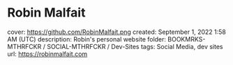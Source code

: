# Robin Malfait

cover: https://github.com/RobinMalfait.png
created: September 1, 2022 1:58 AM (UTC)
description: Robin's personal website
folder: BOOKMRKS-MTHRFCKR / SOCIAL-MTHRFCKR / Dev-Sites
tags: Social Media, dev sites
url: https://robinmalfait.com
